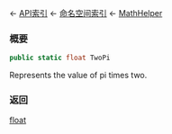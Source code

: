 ← [API索引](Api-Index) ← [命名空间索引](Namespace-Index) ← [MathHelper](VRageMath.MathHelper)

### 概要

```csharp
public static float TwoPi
```

Represents the value of pi times two.

### 返回

[float](https://docs.microsoft.com/en-us/dotnet/api/System.Single?view=netframework-4.6)


